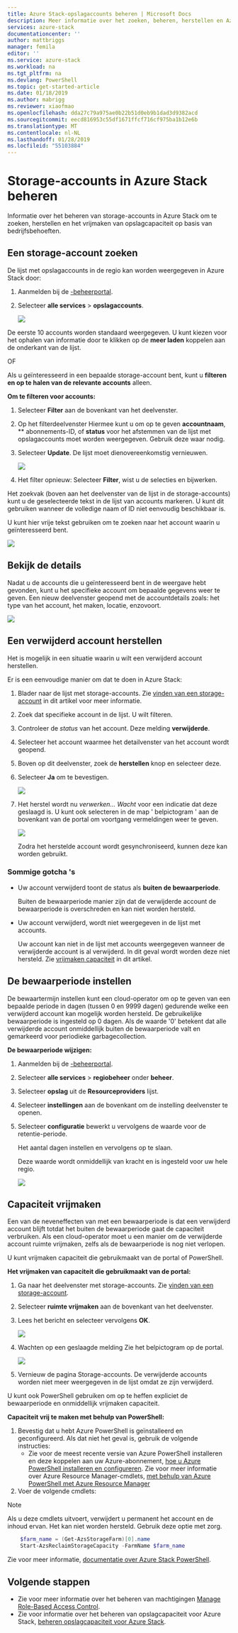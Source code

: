 ```yaml
---
title: Azure Stack-opslagaccounts beheren | Microsoft Docs
description: Meer informatie over het zoeken, beheren, herstellen en Azure Stack-storage-accounts vrijmaken
services: azure-stack
documentationcenter: ''
author: mattbriggs
manager: femila
editor: ''
ms.service: azure-stack
ms.workload: na
ms.tgt_pltfrm: na
ms.devlang: PowerShell
ms.topic: get-started-article
ms.date: 01/18/2019
ms.author: mabrigg
ms.reviewer: xiaofmao
ms.openlocfilehash: dda27c79a975ae0b22b51d0eb9b1dad3d9382acd
ms.sourcegitcommit: eecd816953c55df1671ffcf716cf975ba1b12e6b
ms.translationtype: MT
ms.contentlocale: nl-NL
ms.lasthandoff: 01/28/2019
ms.locfileid: "55103884"
---
```

# <a name="manage-storage-accounts-in-azure-stack"></a>Storage-accounts in Azure Stack beheren

Informatie over het beheren van storage-accounts in Azure Stack om te zoeken, herstellen en het vrijmaken van opslagcapaciteit op basis van bedrijfsbehoeften.

## <a name="find-a-storage-account"></a>Een storage-account zoeken
De lijst met opslagaccounts in de regio kan worden weergegeven in Azure Stack door:

1. Aanmelden bij de [-beheerportal](https://adminportal.local.azurestack.external).

2. Selecteer **alle services** > **opslagaccounts**.

   ![](media/azure-stack-manage-storage-accounts/image4.png)

De eerste 10 accounts worden standaard weergegeven. U kunt kiezen voor het ophalen van informatie door te klikken op de **meer laden** koppelen aan de onderkant van de lijst.

OF

Als u geïnteresseerd in een bepaalde storage-account bent, kunt u **filteren en op te halen van de relevante accounts** alleen.


**Om te filteren voor accounts:**

1. Selecteer **Filter** aan de bovenkant van het deelvenster.
2. Op het filterdeelvenster Hiermee kunt u om op te geven **accountnaam**, ** abonnements-ID, of **status** voor het afstemmen van de lijst met opslagaccounts moet worden weergegeven. Gebruik deze waar nodig.
3. Selecteer **Update**. De lijst moet dienovereenkomstig vernieuwen.
   
    ![](media/azure-stack-manage-storage-accounts/image5.png)
4. Het filter opnieuw: Selecteer **Filter**, wist u de selecties en bijwerken.

Het zoekvak (boven aan het deelvenster van de lijst in de storage-accounts) kunt u de geselecteerde tekst in de lijst van accounts markeren. U kunt dit gebruiken wanneer de volledige naam of ID niet eenvoudig beschikbaar is.

U kunt hier vrije tekst gebruiken om te zoeken naar het account waarin u geïnteresseerd bent.

![](media/azure-stack-manage-storage-accounts/image6.png)

## <a name="look-at-account-details"></a>Bekijk de details
Nadat u de accounts die u geïnteresseerd bent in de weergave hebt gevonden, kunt u het specifieke account om bepaalde gegevens weer te geven. Een nieuw deelvenster geopend met de accountdetails zoals: het type van het account, het maken, locatie, enzovoort.

![](media/azure-stack-manage-storage-accounts/image7.png)

## <a name="recover-a-deleted-account"></a>Een verwijderd account herstellen
Het is mogelijk in een situatie waarin u wilt een verwijderd account herstellen.

Er is een eenvoudige manier om dat te doen in Azure Stack:

1. Blader naar de lijst met storage-accounts. Zie [vinden van een storage-account](#find) in dit artikel voor meer informatie.
2. Zoek dat specifieke account in de lijst. U wilt filteren.
3. Controleer de *status* van het account. Deze melding **verwijderde**.
4. Selecteer het account waarmee het detailvenster van het account wordt geopend.
5. Boven op dit deelvenster, zoek de **herstellen** knop en selecteer deze.
6. Selecteer **Ja** om te bevestigen.
   
   ![](media/azure-stack-manage-storage-accounts/image8.png)
7. Het herstel wordt nu *verwerken... Wacht* voor een indicatie dat deze geslaagd is.
   U kunt ook selecteren in de map ' belpictogram ' aan de bovenkant van de portal om voortgang vermeldingen weer te geven.
   
   ![](media/azure-stack-manage-storage-accounts/image9.png)
   
   Zodra het herstelde account wordt gesynchroniseerd, kunnen deze kan worden gebruikt.

### <a name="some-gotchas"></a>Sommige gotcha 's
* Uw account verwijderd toont de status als **buiten de bewaarperiode**.
  
  Buiten de bewaarperiode manier zijn dat de verwijderde account de bewaarperiode is overschreden en kan niet worden hersteld.
* Uw account verwijderd, wordt niet weergegeven in de lijst met accounts.
  
  Uw account kan niet in de lijst met accounts weergegeven wanneer de verwijderde account is al verwijderd. In dit geval wordt worden deze niet hersteld. Zie [vrijmaken capaciteit](#reclaim) in dit artikel.

## <a name="set-the-retention-period"></a>De bewaarperiode instellen
De bewaartermijn instellen kunt een cloud-operator om op te geven van een bepaalde periode in dagen (tussen 0 en 9999 dagen) gedurende welke een verwijderd account kan mogelijk worden hersteld. De gebruikelijke bewaarperiode is ingesteld op 0 dagen. Als de waarde '0' betekent dat alle verwijderde account onmiddellijk buiten de bewaarperiode valt en gemarkeerd voor periodieke garbagecollection.

**De bewaarperiode wijzigen:**

1. Aanmelden bij de [-beheerportal](https://adminportal.local.azurestack.external).
2. Selecteer **alle services** > **regiobeheer** onder **beheer**.
3. Selecteer **opslag** uit de **Resourceproviders** lijst.
4. Selecteer **instellingen** aan de bovenkant om de instelling deelvenster te openen.
5. Selecteer **configuratie** bewerkt u vervolgens de waarde voor de retentie-periode.

   Het aantal dagen instellen en vervolgens op te slaan.
   
   Deze waarde wordt onmiddellijk van kracht en is ingesteld voor uw hele regio.

   ![](media/azure-stack-manage-storage-accounts/image10.png)

## <a name="reclaim"></a>Capaciteit vrijmaken
Een van de neveneffecten van met een bewaarperiode is dat een verwijderd account blijft totdat het buiten de bewaarperiode gaat de capaciteit verbruiken. Als een cloud-operator moet u een manier om de verwijderde account ruimte vrijmaken, zelfs als de bewaarperiode is nog niet verlopen.

U kunt vrijmaken capaciteit die gebruikmaakt van de portal of PowerShell.

**Het vrijmaken van capaciteit die gebruikmaakt van de portal:**
1. Ga naar het deelvenster met storage-accounts. Zie [vinden van een storage-account](#find).
2. Selecteer **ruimte vrijmaken** aan de bovenkant van het deelvenster.
3. Lees het bericht en selecteer vervolgens **OK**.

    ![](media/azure-stack-manage-storage-accounts/image11.png)
4. Wachten op een geslaagde melding Zie het belpictogram op de portal.

    ![](media/azure-stack-manage-storage-accounts/image12.png)
5. Vernieuw de pagina Storage-accounts. De verwijderde accounts worden niet meer weergegeven in de lijst omdat ze zijn verwijderd.

U kunt ook PowerShell gebruiken om op te heffen expliciet de bewaarperiode en onmiddellijk vrijmaken capaciteit.

**Capaciteit vrij te maken met behulp van PowerShell:**   

1. Bevestig dat u hebt Azure PowerShell is geïnstalleerd en geconfigureerd. Als dat niet het geval is, gebruik de volgende instructies: 
   * Zie voor de meest recente versie van Azure PowerShell installeren en deze koppelen aan uw Azure-abonnement, [hoe u Azure PowerShell installeren en configureren](https://azure.microsoft.com/documentation/articles/powershell-install-configure/).
   Zie voor meer informatie over Azure Resource Manager-cmdlets, [met behulp van Azure PowerShell met Azure Resource Manager](https://go.microsoft.com/fwlink/?LinkId=394767)
2. Voer de volgende cmdlets:

> [!NOTE]  
> Als u deze cmdlets uitvoert, verwijdert u permanent het account en de inhoud ervan. Het kan niet worden hersteld. Gebruik deze optie met zorg.

```PowerShell  
    $farm_name = (Get-AzsStorageFarm)[0].name
    Start-AzsReclaimStorageCapacity -FarmName $farm_name
```

Zie voor meer informatie, [documentatie over Azure Stack PowerShell](https://docs.microsoft.com/powershell/azure/azure-stack/overview).
 

## <a name="next-steps"></a>Volgende stappen

 - Zie voor meer informatie over het beheren van machtigingen [Manage Role-Based Access Control](azure-stack-manage-permissions.md).
 - Zie voor informatie over het beheren van opslagcapaciteit voor Azure Stack, [beheren opslagcapaciteit voor Azure Stack](azure-stack-manage-storage-shares.md).